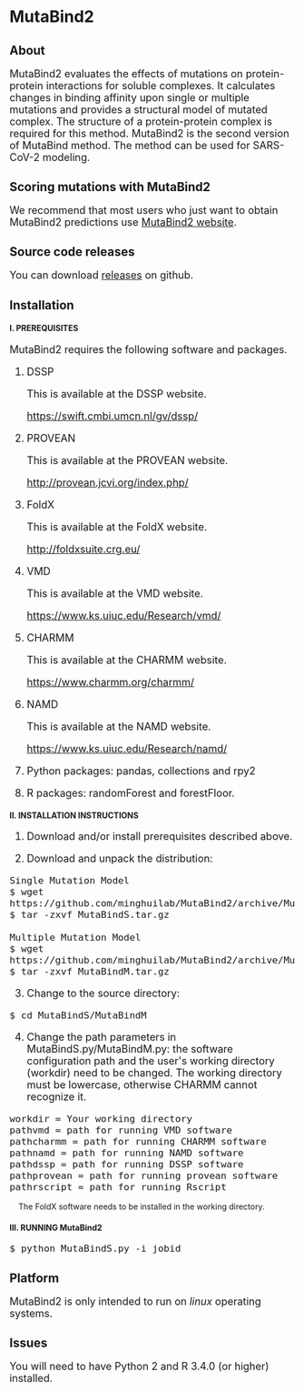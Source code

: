 # MutaBind2
## About
<font size=4> 
  
MutaBind2 evaluates the effects of mutations on protein-protein interactions for soluble complexes. It calculates changes in binding affinity upon single or multiple mutations and provides a structural model of mutated complex. The structure of a protein-protein complex is required for this method. MutaBind2 is the second version of MutaBind method. The method can be used for SARS-CoV-2 modeling.
  
</font>

## Scoring mutations with MutaBind2
<font size=4> 

We recommend that most users who just want to obtain MutaBind2 predictions use [MutaBind2 website](https://lilab.jysw.suda.edu.cn/research/mutabind2/).

</font>

## Source code releases
<font size=4> 
  
You can download [releases](https://github.com/minghuilab/MutaBind2/releases) on github.

</font>

## Installation

#### I. PREREQUISITES

<font size=4>
 
MutaBind2 requires the following software and packages.

1. DSSP

   This is available at the DSSP website.

   https://swift.cmbi.umcn.nl/gv/dssp/

2. PROVEAN

   This is available at the PROVEAN website.

   http://provean.jcvi.org/index.php/

3. FoldX

   This is available at the FoldX website.

   http://foldxsuite.crg.eu/

4. VMD

   This is available at the VMD website.

   https://www.ks.uiuc.edu/Research/vmd/

5. CHARMM

   This is available at the CHARMM website.

    https://www.charmm.org/charmm/

6. NAMD

   This is available at the NAMD website.

   https://www.ks.uiuc.edu/Research/namd/

7. Python packages: pandas, collections and rpy2

8. R packages: randomForest and forestFloor.

</font>

#### II. INSTALLATION INSTRUCTIONS

<font size=4>

1. Download and/or install prerequisites described above.

2. Download and unpack the distribution:

</font>

<font size=4>
	
	Single Mutation Model
	$ wget https://github.com/minghuilab/MutaBind2/archive/MutaBindS.tar.gz
	$ tar -zxvf MutaBindS.tar.gz

	Multiple Mutation Model 
	$ wget https://github.com/minghuilab/MutaBind2/archive/MutaBindM.tar.gz
	$ tar -zxvf MutaBindM.tar.gz

</font> 

<font size=4>

3. Change to the source directory:

</font>

<font size=4>

	$ cd MutaBindS/MutaBindM

</font> 

<font size=4>

4. Change the path parameters in MutaBindS.py/MutaBindM.py: the software configuration path and the user's working directory (workdir) need to be changed. The working directory must be lowercase, otherwise CHARMM cannot recognize it.

<font size=4>
	
	workdir = Your working directory
	pathvmd = path for running VMD software  
	pathcharmm = path for running CHARMM software
  	pathnamd = path for running NAMD software
	pathdssp = path for running DSSP software 
 	pathprovean = path for running provean software
	pathrscript = path for running Rscript
	 
</font> 


</font>

&nbsp; &nbsp; The FoldX software needs to be installed in the working directory.

#### III. RUNNING MutaBind2

<font size=4>

	$ python MutaBindS.py -i jobid

</font> 

## Platform

<font size=4>

MutaBind2 is only intended to run on *linux* operating systems.

</font>

## Issues

<font size=4>

You will need to have Python 2 and R 3.4.0 (or higher) installed.

</font>

